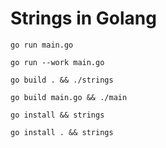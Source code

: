 # Strings in Golang

`go run main.go`

`go run --work main.go`

`go build . && ./strings`

`go build main.go && ./main`

`go install && strings`

`go install . && strings`
